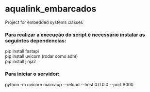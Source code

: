 # aqualink_embarcados
Project for embedded systems classes<br/>

### Para realizar a execução do script é necessário instalar as seguintes dependencias:
pip install fastapi<br/>
pip install uvicorn (rodar como adm)<br/>
pip install jinja2<br/>

### Para iniciar o servidor:
python -m uvicorn main:app --reload --host 0.0.0.0 --port 8000<br/>